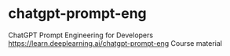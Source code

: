 # chatgpt-prompt-eng
ChatGPT Prompt Engineering for Developers
https://learn.deeplearning.ai/chatgpt-prompt-eng
Course material
